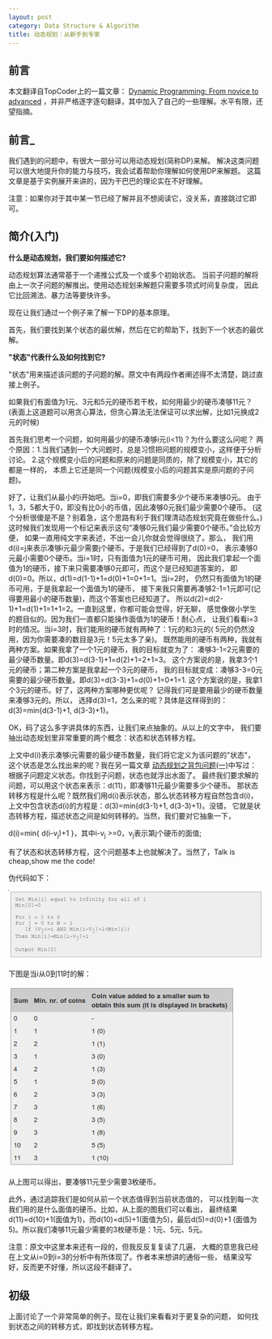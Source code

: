```yaml
---
layout: post
category: Data Structure & Algorithm
title: 动态规划：从新手到专家
---
```


## 前言

本文翻译自TopCoder上的一篇文章：
[Dynamic Programming: From novice to advanced](http://community.topcoder.com/tc?module=Static&d1=tutorials&d2=dynProg)
，并非严格逐字逐句翻译，其中加入了自己的一些理解。水平有限，还望指摘。

## 前言_

我们遇到的问题中，有很大一部分可以用动态规划(简称DP)来解。
解决这类问题可以很大地提升你的能力与技巧，我会试着帮助你理解如何使用DP来解题。
这篇文章是基于实例展开来讲的，因为干巴巴的理论实在不好理解。

注意：如果你对于其中某一节已经了解并且不想阅读它，没关系，直接跳过它即可。

## 简介(入门)

**什么是动态规划，我们要如何描述它?**

动态规划算法通常基于一个递推公式及一个或多个初始状态。
当前子问题的解将由上一次子问题的解推出。使用动态规划来解题只需要多项式时间复杂度，
因此它比回溯法、暴力法等要快许多。

现在让我们通过一个例子来了解一下DP的基本原理。

首先，我们要找到某个状态的最优解，然后在它的帮助下，找到下一个状态的最优解。

**"状态"代表什么及如何找到它?**

"状态"用来描述该问题的子问题的解。原文中有两段作者阐述得不太清楚，跳过直接上例子。

如果我们有面值为1元、3元和5元的硬币若干枚，如何用最少的硬币凑够11元？
(表面上这道题可以用贪心算法，但贪心算法无法保证可以求出解，比如1元换成2元的时候)

首先我们思考一个问题，如何用最少的硬币凑够i元(i<11)？为什么要这么问呢？
两个原因：1.当我们遇到一个大问题时，总是习惯把问题的规模变小，这样便于分析讨论。
2.这个规模变小后的问题和原来的问题是同质的，除了规模变小，其它的都是一样的，
本质上它还是同一个问题(规模变小后的问题其实是原问题的子问题)。

好了，让我们从最小的i开始吧。当i=0，即我们需要多少个硬币来凑够0元。
由于1，3，5都大于0，即没有比0小的币值，因此凑够0元我们最少需要0个硬币。
(这个分析很傻是不是？别着急，这个思路有利于我们理清动态规划究竟在做些什么。)
这时候我们发现用一个标记来表示这句“凑够0元我们最少需要0个硬币。”会比较方便，
如果一直用纯文字来表述，不出一会儿你就会觉得很绕了。那么，
我们用d(i)=j来表示凑够i元最少需要j个硬币。于是我们已经得到了d(0)=0，
表示凑够0元最小需要0个硬币。当i=1时，只有面值为1元的硬币可用，
因此我们拿起一个面值为1的硬币，接下来只需要凑够0元即可，而这个是已经知道答案的，
即d(0)=0。所以，d(1)=d(1-1)+1=d(0)+1=0+1=1。当i=2时，
仍然只有面值为1的硬币可用，于是我拿起一个面值为1的硬币，
接下来我只需要再凑够2-1=1元即可(记得要用最小的硬币数量)，而这个答案也已经知道了。
所以d(2)=d(2-1)+1=d(1)+1=1+1=2。一直到这里，你都可能会觉得，好无聊，
感觉像做小学生的题目似的。因为我们一直都只能操作面值为1的硬币！耐心点，
让我们看看i=3时的情况。当i=3时，我们能用的硬币就有两种了：1元的和3元的(
5元的仍然没用，因为你需要凑的数目是3元！5元太多了亲)。
既然能用的硬币有两种，我就有两种方案。如果我拿了一个1元的硬币，我的目标就变为了：
凑够3-1=2元需要的最少硬币数量。即d(3)=d(3-1)+1=d(2)+1=2+1=3。
这个方案说的是，我拿3个1元的硬币；第二种方案是我拿起一个3元的硬币，
我的目标就变成：凑够3-3=0元需要的最少硬币数量。即d(3)=d(3-3)+1=d(0)+1=0+1=1.
这个方案说的是，我拿1个3元的硬币。好了，这两种方案哪种更优呢？
记得我们可是要用最少的硬币数量来凑够3元的。所以，
选择d(3)=1，怎么来的呢？具体是这样得到的：d(3)=min{d(3-1)+1, d(3-3)+1}。

OK，码了这么多字讲具体的东西，让我们来点抽象的。从以上的文字中，
我们要抽出动态规划里非常重要的两个概念：状态和状态转移方程。

上文中d(i)表示凑够i元需要的最少硬币数量，我们将它定义为该问题的"状态"，
这个状态是怎么找出来的呢？我在另一篇文章
[动态规划之背包问题(一)](/posts/dp-knapsack.html)中写过：
根据子问题定义状态。你找到子问题，状态也就浮出水面了。
最终我们要求解的问题，可以用这个状态来表示：d(11)，即凑够11元最少需要多少个硬币。
那状态转移方程是什么呢？既然我们用d(i)表示状态，那么状态转移方程自然包含d(i)，
上文中包含状态d(i)的方程是：d(3)=min{d(3-1)+1, d(3-3)+1}。没错，
它就是状态转移方程，描述状态之间是如何转移的。当然，我们要对它抽象一下，

d(i)=min{ d(i-v<sub>j</sub>)+1 }，其中i-v<sub>j</sub> >=0，v<sub>j</sub>表示第j个硬币的面值;

有了状态和状态转移方程，这个问题基本上也就解决了。当然了，Talk is cheap,show me 
the code!

伪代码如下：

<img src="/assets/img/2013/3/26/pseudocode.png" />

下图是当i从0到11时的解：

<img src="/assets/img/2013/3/26/sum.png" />

从上图可以得出，要凑够11元至少需要3枚硬币。

此外，通过追踪我们是如何从前一个状态值得到当前状态值的，
可以找到每一次我们用的是什么面值的硬币。比如，从上面的图我们可以看出，
最终结果d(11)=d(10)+1(面值为1)，而d(10)=d(5)+1(面值为5)，最后d(5)=d(0)+1
(面值为5)。所以我们凑够11元最少需要的3枚硬币是：1元、5元、5元。

注意：原文中这里本来还有一段的，但我反反复复读了几遍，
大概的意思我已经在上文从i=0到i=3的分析中有所体现了。作者本来想讲的通俗一些，
结果没写好，反而更不好懂，所以这段不翻译了。

## 初级

上面讨论了一个非常简单的例子。现在让我们来看看对于更复杂的问题，
如何找到状态之间的转移方式，即找到状态转移方程。
